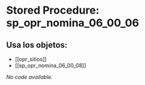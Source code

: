 # Stored Procedure: sp_opr_nomina_06_00_06

## Usa los objetos:
- [[opr_sitios]]
- [[sp_opr_nomina_06_00_08]]

*No code available.*

